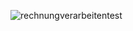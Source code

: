 ![rechnungverarbeitentest](https://user-images.githubusercontent.com/29437801/27745405-7dcc680c-5dc3-11e7-8849-6de1f50c3971.png)
